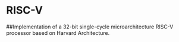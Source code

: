 # RISC-V
##Implementation of a 32-bit single-cycle microarchitecture RISC-V processor based on Harvard Architecture.
